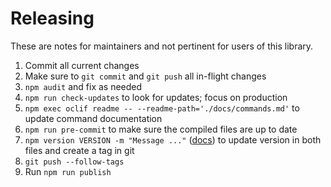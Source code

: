 # Releasing

These are notes for maintainers and not pertinent for users of this library.

1. Commit all current changes
2. Make sure to `git commit` and `git push` all in-flight changes
3. `npm audit` and fix as needed
4. `npm run check-updates` to look for updates; focus on production
5. `npm exec oclif readme -- --readme-path='./docs/commands.md'` to update command documentation
5. `npm run pre-commit` to make sure the compiled files are up to date
6. `npm version VERSION -m "Message ..."` ([docs](https://docs.npmjs.com/cli/v10/commands/npm-version)) to update version in both files and create a tag in git
7. `git push --follow-tags`
8. Run `npm run publish`